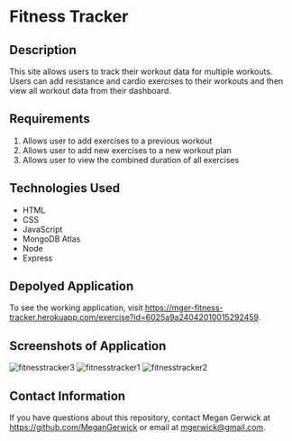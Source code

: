 # Fitness Tracker

## Description
This site allows users to track their workout data for multiple workouts. Users can add resistance and cardio exercises to their workouts and then view all workout data from their dashboard. 

## Requirements
1. Allows user to add exercises to a previous workout
2. Allows user to add new exercises to a new workout plan
3. Allows user to view the combined duration of all exercises 

## Technologies Used
- HTML
- CSS
- JavaScript
- MongoDB Atlas
- Node
- Express

## Depolyed Application 
To see the working application, visit https://mger-fitness-tracker.herokuapp.com/exercise?id=6025a9a24042010015292459.

## Screenshots of Application
![fitnesstracker3](https://user-images.githubusercontent.com/69534417/107704656-417a9400-6c83-11eb-8831-aff213a66791.PNG)
![fitnesstracker1](https://user-images.githubusercontent.com/69534417/107704657-417a9400-6c83-11eb-91dc-24786aa6765a.PNG)
![fitnesstracker2](https://user-images.githubusercontent.com/69534417/107704659-42132a80-6c83-11eb-91a9-acb6850fa48f.PNG)

## Contact Information
If you have questions about this repository, contact Megan Gerwick at https://github.com/MeganGerwick or email at mgerwick@gmail.com.
